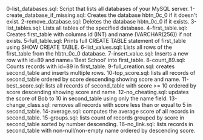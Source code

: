 0-list_databases.sql: Script that lists all databases of your MySQL server.
1-create_database_if_missing.sql: Creates the database hbtn_0c_0 if it doesn't exist.
2-remove_database.sql: Deletes the database hbtn_0c_0 if it exists.
3-list_tables.sql: Lists all tables of the specified database.
4-first_table.sql: Creates first_table with columns id (INT) and name (VARCHAR(256)) if not exists.
5-full_table.sql: Prints full CREATE TABLE statement of first_table using SHOW CREATE TABLE.
6-list_values.sql: Lists all rows of the first_table from the hbtn_0c_0 database.
7-insert_value.sql: Inserts a new row with id=89 and name='Best School' into first_table.
8-count_89.sql: Counts records with id=89 in first_table.
9-full_creation.sql: creates second_table and inserts multiple rows.
10-top_score.sql: lists all records of second_table ordered by score descending showing score and name.
11-best_score.sql: lists all records of second_table with score >= 10 ordered by score descending showing score and name.
12-no_cheating.sql: updates the score of Bob to 10 in second_table using only the name field.
13-change_class.sql: removes all records with score less than or equal to 5 in second_table.
14-average.sql: computes the average score of all records in second_table.
15-groups.sql: lists count of records grouped by score in second_table sorted by number descending.
16-no_link.sql: lists records in second_table with non-null/non-empty name ordered by descending score.
